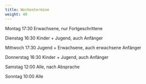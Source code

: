 ```yaml
---
title: Wochentermine
weight: 40
---
```


Montag 17:30 Erwachsene, nur Fortgeschrittene

Dienstag 16:30 Kinder + Jugend, auch Anfänger

Mittwoch 17:30 Jugend + Erwachsene, auch erwachsene Anfänger

Donnerstag 16:30 Kinder + Jugend, auch Anfänger

Samstag 12:00 Alle, nach Absprache

Sonntag 10:00 Alle
